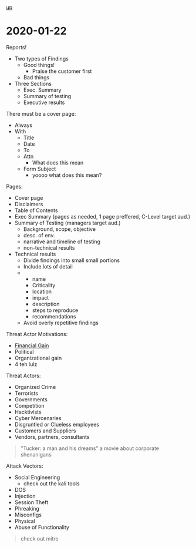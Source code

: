 [up](./index.md)

# 2020-01-22

Reports!

- Two types of Findings
	- Good things!
		- Praise the customer first
	- Bad things
- Three Sections
	- Exec. Summary
	- Summary of testing
	- Executive results

There must be a cover page:

- Always
- With
	- Title
	- Date
	- To
	- Attn
		- What does this mean
	- Form Subject
		- yoooo what does this mean?

Pages:

- Cover page
- Disclaimers
- Table of Contents
- Exec Summary (pages as needed, 1 page preffered, C-Level target aud.)
- Summary of Testing (managers target aud.)
	- Background, scope, objective
	- desc. of env.
	- narrative and timeline of testing
	- non-technical results
- Technical results
	- Divide findings into small small portions
	- Include lots of detail
	-	- name
		- Criticality
		- location
		- impact
		- description
		- steps to reproduce
		- recommendations
	- Avoid overly repetitive findings

Threat Actor Motivations:

- [Financial Gain](https://www.youtube.com/watch?v=PBwAxmrE194)
- Political
- Organizational gain
- 4 teh lulz

Threat Actors:

- Organized Crime
- Terrorists
- Governments
- Competition
- Hacktivists
- Cyber Mercenaries
- Disgruntled or Clueless employees
- Customers and Suppliers
- Vendors, partners, consultants

> "Tucker: a man and his dreams" a  movie about corporate shenanigans

Attack Vectors:

- Social Engineering
	- check out the kali tools
- DOS
- Injection
- Session Theft
- Phreaking
- Misconfigs
- Physical
- Abuse of Functionality

> check out mitre
